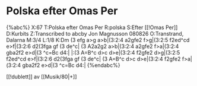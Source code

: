 # Polska efter Omas Per

{%abc%}
X:67
T:Polska efter Omas Per
R:polska
S:Efter [[!Omas Per]]
D:Kurbits
Z:Transcribed to abcby Jon Magnusson 080826
O:Transtrand, Dalarna
M:3/4
L:1/8
K:Dm
(3 efg a>g a>b|(3:2:4 a2gfe2 f>g|(3:2:5 f2ed^cd e>f|(3:2:6 d2(3fga gf (3 de^c|
(3 A2a2g2 a>b|(3:2:4 a2gfe2 f>a|(3:2:4 gba2f2 e>d|(3 ^c=Bc d4:|
|:(3 A=B^c d>c d>e|(3:2:4 f2gfe2 d>g|(3:2:5 f2ed^cd e>f|(3:2:6 d2(3fga gf (3 de^c|
(3 A=B^c d>c d>e|(3:2:4 f2gfe2 f>a|(3:2:4 gba2f2 e>d|(3 ^c=Bc d4:|
{%endabc%}

[[!dublett]] av [[Musik/80|+]]


